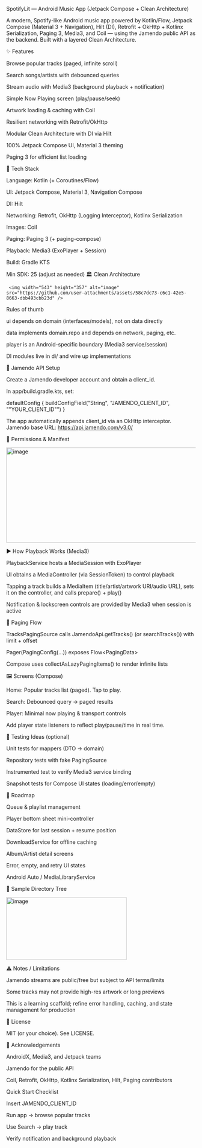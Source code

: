 SpotifyLit — Android Music App (Jetpack Compose + Clean Architecture)

A modern, Spotify-like Android music app powered by Kotlin/Flow, Jetpack Compose (Material 3 + Navigation), Hilt (DI), Retrofit + OkHttp + Kotlinx Serialization, Paging 3, Media3, and Coil — using the Jamendo public API as the backend. Built with a layered Clean Architecture.

✨ Features

Browse popular tracks (paged, infinite scroll)

Search songs/artists with debounced queries

Stream audio with Media3 (background playback + notification)

Simple Now Playing screen (play/pause/seek)

Artwork loading & caching with Coil

Resilient networking with Retrofit/OkHttp

Modular Clean Architecture with DI via Hilt

100% Jetpack Compose UI, Material 3 theming

Paging 3 for efficient list loading

🧱 Tech Stack

Language: Kotlin (+ Coroutines/Flow)

UI: Jetpack Compose, Material 3, Navigation Compose

DI: Hilt

Networking: Retrofit, OkHttp (Logging Interceptor), Kotlinx Serialization

Images: Coil

Paging: Paging 3 (+ paging-compose)

Playback: Media3 (ExoPlayer + Session)

Build: Gradle KTS

Min SDK: 25 (adjust as needed)
🏛️ Clean Architecture

     <img width="543" height="357" alt="image" src="https://github.com/user-attachments/assets/58c7dc73-c6c1-42e5-8663-dbb493cbb23d" />
     
Rules of thumb

ui depends on domain (interfaces/models), not on data directly

data implements domain.repo and depends on network, paging, etc.

player is an Android-specific boundary (Media3 service/session)

DI modules live in di/ and wire up implementations

🔑 Jamendo API Setup

Create a Jamendo developer account and obtain a client_id.

In app/build.gradle.kts, set:

defaultConfig {
    buildConfigField("String", "JAMENDO_CLIENT_ID", "\"YOUR_CLIENT_ID\"")
}


The app automatically appends client_id via an OkHttp interceptor.
Jamendo base URL: https://api.jamendo.com/v3.0/

📲 Permissions & Manifest

<img width="608" height="252" alt="image" src="https://github.com/user-attachments/assets/aa77b51b-08e7-4da2-803a-f0cd3c55c060" />

▶️ How Playback Works (Media3)

PlaybackService hosts a MediaSession with ExoPlayer

UI obtains a MediaController (via SessionToken) to control playback

Tapping a track builds a MediaItem (title/artist/artwork URI/audio URL), sets it on the controller, and calls prepare() + play()

Notification & lockscreen controls are provided by Media3 when session is active

🔄 Paging Flow

TracksPagingSource calls JamendoApi.getTracks() (or searchTracks()) with limit + offset

Pager(PagingConfig(...)) exposes Flow<PagingData<Track>>

Compose uses collectAsLazyPagingItems() to render infinite lists

🖼️ Screens (Compose)

Home: Popular tracks list (paged). Tap to play.

Search: Debounced query → paged results

Player: Minimal now playing & transport controls

Add player state listeners to reflect play/pause/time in real time.

🧪 Testing Ideas (optional)

Unit tests for mappers (DTO → domain)

Repository tests with fake PagingSource

Instrumented test to verify Media3 service binding

Snapshot tests for Compose UI states (loading/error/empty)

🧭 Roadmap

 Queue & playlist management

 Player bottom sheet mini-controller

 DataStore for last session + resume position

 DownloadService for offline caching

 Album/Artist detail screens

 Error, empty, and retry UI states

 Android Auto / MediaLibraryService

 📁 Sample Directory Tree
 
<img width="320" height="166" alt="image" src="https://github.com/user-attachments/assets/db0d90b9-3683-4b46-a05b-ed31a482ec95" />
 
⚠️ Notes / Limitations

Jamendo streams are public/free but subject to API terms/limits

Some tracks may not provide high-res artwork or long previews

This is a learning scaffold; refine error handling, caching, and state management for production

📜 License

MIT (or your choice). See LICENSE.

🙌 Acknowledgements

AndroidX, Media3, and Jetpack teams

Jamendo for the public API

Coil, Retrofit, OkHttp, Kotlinx Serialization, Hilt, Paging contributors

Quick Start Checklist

 Insert JAMENDO_CLIENT_ID

 Run app → browse popular tracks

 Use Search → play track

 Verify notification and background playback
